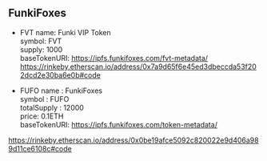 ## FunkiFoxes
- FVT
name: Funki VIP Token  
symbol: FVT  
supply: 1000  
baseTokenURI: https://ipfs.funkifoxes.com/fvt-metadata/  
https://rinkeby.etherscan.io/address/0x7a9d65f6e45ed3dbeccda53f202dcd2e30ba6e0b#code  

- FUFO
name : FunkiFoxes  
symbol : FUFO  
totalSupply : 12000  
price: 0.1ETH  
baseTokenURI: https://ipfs.funkifoxes.com/token-metadata/  

https://rinkeby.etherscan.io/address/0x0be19afce5092c820022e9d406a989d11ce6108c#code



